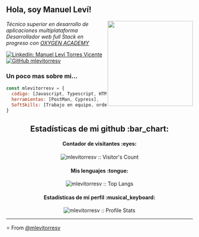 <h2> Hola, soy Manuel Leví!</h2>
<img align='right' src="https://media3.giphy.com/media/bGgsc5mWoryfgKBx1u/giphy.gif?cid=ecf05e47k711e5gthvl8zku159y5rpw459mo6jtgiu8ceemp&ep=v1_gifs_search&rid=giphy.gif&ct=g" width="230">
<p><em>Técnico superior en desarrollo de aplicaciones multiplataforma
</br>
Desarrollador web full Stack en progreso con <a href="https://oxygenacademy.es/">OXYGEN ACADEMY</a> 
</em></p>

[![Linkedin: Manuel Leví Torres Vicente](https://img.shields.io/badge/-mlevitorresv-blue?style=flat-square&logo=Linkedin&logoColor=white&link=https://www.linkedin.com/in/manuel-lev%C3%AD-torres-vicente-abb347241//)](https://www.linkedin.com/in/manuel-lev%C3%AD-torres-vicente-abb347241/)
[![GitHub mlevitorresv](https://img.shields.io/github/followers/mlevitorresv?label=follow&style=social)](https://github.com/mlevitorresv)


### Un poco mas sobre mi...  

```javascript
const mlevitorresv = {
  código: [Javascript, Typescript, HTML, CSS, Java, SASS, BEM, React, Redux, Styled-Components, Jest, Python, Django ],
  herramientas: [PostMan, Cypress],
  SoftSkills: [Trabajo en equipo, ordenado, adaptación]
}
```

<h2 align="center">Estadísticas de mi github :bar_chart:</h2>
<h4 align="center">Contador de visitantes :eyes:</h4>

<p align="center"><img src="https://profile-counter.glitch.me/{mlevitorresv}/count.svg" alt="mlevitorresv :: Visitor's Count" /></p>

<h4 align="center">Mis lenguajes :tongue:</h4>

<p align="center"><img src="https://github-readme-stats.vercel.app/api/top-langs/?username=mlevitorresv&langs_count=10&theme=tokyonight&layout=compact" alt="mlevitorresv :: Top Langs" /></p>

<h4 align="center">Estadísticas de mi perfil :musical_keyboard:</h4>

<p align="center"><img src="https://github-readme-stats.vercel.app/api?username=mlevitorresv&show_icons=true&theme=synthwave" alt="mlevitorresv :: Profile Stats" /></p>

---

⭐️ From [@mlevitorresv](https://github.com/mlevitorresv)
